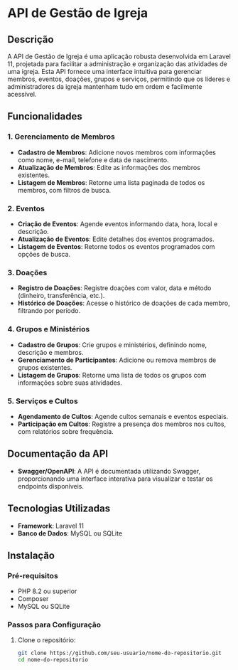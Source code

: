 # API de Gestão de Igreja

## Descrição

A API de Gestão de Igreja é uma aplicação robusta desenvolvida em Laravel 11, projetada para facilitar a administração e organização das atividades de uma igreja. Esta API fornece uma interface intuitiva para gerenciar membros, eventos, doações, grupos e serviços, permitindo que os líderes e administradores da igreja mantenham tudo em ordem e facilmente acessível.

## Funcionalidades

### 1. Gerenciamento de Membros
- **Cadastro de Membros**: Adicione novos membros com informações como nome, e-mail, telefone e data de nascimento.
- **Atualização de Membros**: Edite as informações dos membros existentes.
- **Listagem de Membros**: Retorne uma lista paginada de todos os membros, com filtros de busca.

### 2. Eventos
- **Criação de Eventos**: Agende eventos informando data, hora, local e descrição.
- **Atualização de Eventos**: Edite detalhes dos eventos programados.
- **Listagem de Eventos**: Retorne todos os eventos programados com opções de busca.

### 3. Doações
- **Registro de Doações**: Registre doações com valor, data e método (dinheiro, transferência, etc.).
- **Histórico de Doações**: Acesse o histórico de doações de cada membro, filtrando por período.

### 4. Grupos e Ministérios
- **Cadastro de Grupos**: Crie grupos e ministérios, definindo nome, descrição e membros.
- **Gerenciamento de Participantes**: Adicione ou remova membros de grupos existentes.
- **Listagem de Grupos**: Retorne uma lista de todos os grupos com informações sobre suas atividades.

### 5. Serviços e Cultos
- **Agendamento de Cultos**: Agende cultos semanais e eventos especiais.
- **Participação em Cultos**: Registre a presença dos membros nos cultos, com relatórios sobre frequência.

## Documentação da API
- **Swagger/OpenAPI**: A API é documentada utilizando Swagger, proporcionando uma interface interativa para visualizar e testar os endpoints disponíveis.

## Tecnologias Utilizadas
- **Framework**: Laravel 11
- **Banco de Dados**: MySQL ou SQLite

## Instalação

### Pré-requisitos
- PHP 8.2 ou superior
- Composer
- MySQL ou SQLite

### Passos para Configuração
1. Clone o repositório:
   ```bash
   git clone https://github.com/seu-usuario/nome-do-repositorio.git
   cd nome-do-repositorio
